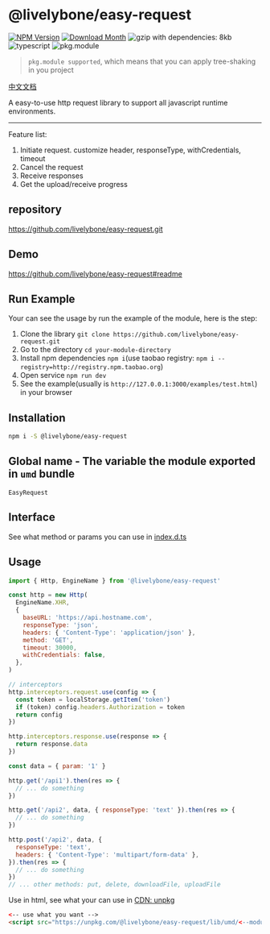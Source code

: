 # @livelybone/easy-request
[![NPM Version](http://img.shields.io/npm/v/@livelybone/easy-request.svg?style=flat-square)](https://www.npmjs.com/package/@livelybone/easy-request)
[![Download Month](http://img.shields.io/npm/dm/@livelybone/easy-request.svg?style=flat-square)](https://www.npmjs.com/package/@livelybone/easy-request)
![gzip with dependencies: 8kb](https://img.shields.io/badge/gzip--with--dependencies-kb-brightgreen.svg "gzip with dependencies: 8kb")
![typescript](https://img.shields.io/badge/typescript-supported-blue.svg "typescript")
![pkg.module](https://img.shields.io/badge/pkg.module-supported-blue.svg "pkg.module")

> `pkg.module supported`, which means that you can apply tree-shaking in you project

[中文文档](./README-CN.md)

A easy-to-use http request library to support all javascript runtime environments.

---
Feature list:
1. Initiate request. customize header, responseType, withCredentials, timeout
2. Cancel the request
3. Receive responses
4. Get the upload/receive progress

## repository
https://github.com/livelybone/easy-request.git

## Demo
https://github.com/livelybone/easy-request#readme

## Run Example
Your can see the usage by run the example of the module, here is the step:

1. Clone the library `git clone https://github.com/livelybone/easy-request.git`
2. Go to the directory `cd your-module-directory`
3. Install npm dependencies `npm i`(use taobao registry: `npm i --registry=http://registry.npm.taobao.org`)
4. Open service `npm run dev`
5. See the example(usually is `http://127.0.0.1:3000/examples/test.html`) in your browser

## Installation
```bash
npm i -S @livelybone/easy-request
```

## Global name - The variable the module exported in `umd` bundle
`EasyRequest`

## Interface
See what method or params you can use in [index.d.ts](./index.d.ts)

## Usage
```js
import { Http, EngineName } from '@livelybone/easy-request'

const http = new Http(
  EngineName.XHR,
  {
    baseURL: 'https://api.hostname.com',
    responseType: 'json',
    headers: { 'Content-Type': 'application/json' },
    method: 'GET',
    timeout: 30000,
    withCredentials: false,
  },
)

// interceptors
http.interceptors.request.use(config => {
  const token = localStorage.getItem('token')
  if (token) config.headers.Authorization = token
  return config
})

http.interceptors.response.use(response => {
  return response.data
})

const data = { param: '1' }

http.get('/api1').then(res => {
  // ... do something
})

http.get('/api2', data, { responseType: 'text' }).then(res => {
  // ... do something
})

http.post('/api2', data, {
  responseType: 'text',
  headers: { 'Content-Type': 'multipart/form-data' },
}).then(res => {
  // ... do something
})
// ... other methods: put, delete, downloadFile, uploadFile
```

Use in html, see what your can use in [CDN: unpkg](https://unpkg.com/@livelybone/easy-request/lib/umd/)
```html
<-- use what you want -->
<script src="https://unpkg.com/@livelybone/easy-request/lib/umd/<--module-->.js"></script>
```
